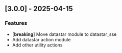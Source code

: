 ## [3.0.0] - 2025-04-15

### Features

- [**breaking**] Move datastar module to datastar_sse
- Add datastar action module
- Add other utility actions

